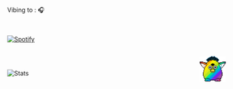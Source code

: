 <br><br> Vibing to : 🎧  </strong></p>

<br>



[![Spotify](https:///novatorem-rho-swart.vercel.app/api/spotify)](https://open.spotify.com/user/31rgtpnylldb6a77kkzaddlcz4va)


<br>



<img src="party-furby.gif" align="right" width="60">

<br>

![Stats](https://github-readme-stats.vercel.app/api?username=slmkhanahmed&theme=dark&show_icons=true&bg_color=1a1a1a&icon_color=a0ffff)

<br>
